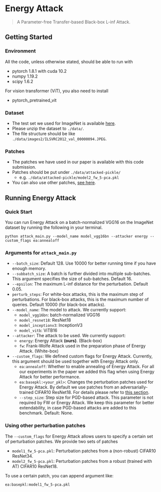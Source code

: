 # Energy Attack

> A Parameter-free Transfer-based Black-box L-inf Attack.

## Getting Started

### Environment

All the code, unless otherwise stated, should be able to run with

- pytorch 1.8.1 with cuda 10.2
- numpy 1.19.2
- scipy 1.6.2

For vision transformer (ViT), you also need to install

- pytorch_pretrained_vit

### Dataset

- The test set we used for ImageNet is available [here](https://bot-service.flandre.info/imagenet.val.zip).
- Please unzip the dataset to `./data/`.
- The file structure should be like `./data/images2/ILSVRC2012_val_00000094.JPEG`.

### Patches

- The patches we have used in our paper is available with this code submission.
- Patches should be put under `./data/attacked-pickle/`
  - e.g. `./data/attacked-pickle/model2_fw_5-pca.pkl`
- You can also use other patches, [see here](#using-other-perturbation-patches).

## Running Energy Attack

### Quick Start

You can run Energy Attack on a batch-normalized VGG16 on the ImageNet dataset by running the following in your terminal.

```shell
python attack_main.py --model_name model_vgg16bn --attacker energy --custom_flags ea:annealoff
```

### Arguments for `attack_main.py`

- `--batch_size`: Default 128. Use 10000 for better running time if you have enough memory.
- `--subbatch_size`: A batch is further divided into multiple sub-batches. This argument specifies the size of sub-batches. Default 16.
- `--epsilon`: The maximum L-inf distance for the perturbation. Default 0.05.
- `perturb_steps`: For white-box attacks, this is the maximum step of perturbations. For black-box attacks, this is the maximum number of queries. Default 10000 (for black-box attacks).
- `--model_name`: The model to attack. We currently support:
  - `model_vgg16bn`: batch-normalized VGG16
  - `model_resnet18`: ResNet18
  - `model_inceptionv3`: InceptionV3
  - `model_vitb`: ViTB16
- `--attacker`: The attack to be used. We currently support:
  - `energy`: Energy Attack **(ours)**. (Black-box)
  - `fw`: Frank-Wolfe Attack used in the preparation phase of Energy Attack. (White-box)
- `--custom_flags`: We defined custom flags for Energy Attack. Currently, this argument should be used together with Energy Attack only.
  - `ea:annealoff`: Whether to enable annealing of Energy Attack. For all our experiments in the paper we added this flag when using Energy Attack for better performance.
  - `ea:basepkl:<your_pkl>`: Changes the perturbation patches used for Energy Attack. By default we use patches from an adversarially-trained CIFAR10 ResNet18. For details please refer to [this section](#using-other-perturbation-patches).
  - `--step_size`: Step size for PGD-based attack. This parameter is not required by FW or Energy Attack. We keep this parameter for better extendability, in case PGD-based attacks are added to this benchmark. Default: None.

### Using other perturbation patches

The `--custom_flags` for Energy Attack allows users to specify a certain set of perturbation patches. We provide two sets of patches

- `model1_fw_5-pca.pkl`: Perturbation patches from a (non-robust) CIFAR10 ResNet34.
- `model2_fw_5-pca.pkl`: Perturbation patches from a robust (trained with AT) CIFAR10 ResNet18.

To use a certain patch, you can append argument like:

```shell
ea:basepkl:model1_fw_5-pca.pkl
```
